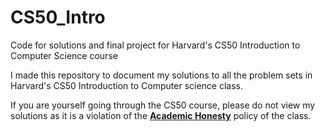 # CS50_Intro
Code for solutions and final project for Harvard's CS50 Introduction to Computer Science course

I made this repository to document my solutions to all the problem sets in Harvard's CS50 Introduction to Computer science class.

If you are yourself going through the CS50 course, please do not view my solutions as it is a violation of the [**Academic Honesty**](https://cs50.harvard.edu/x/2020/syllabus/) policy of the class.
